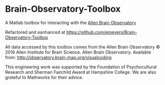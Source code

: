 # Brain-Observatory-Toolbox
A Matlab toolbox for interacting with the [Allen Brain Observatory](http://observatory.brain-map.org/visualcoding)

Refactored and eanhanced at https://github.com/emeyers/Brain-Observatory-Toolbox

All data accessed by this toolbox comes from the Allen Brain Observatory © 2016 Allen Institute for Brain Science. Allen Brain Observatory. Available from: http://observatory.brain-map.org/visualcoding

This engineering work was supported by the Foundation of Psychocultural Research and Sherman Fairchild Award at Hampshire College. We are also grateful to Mathworks for their advice. 


